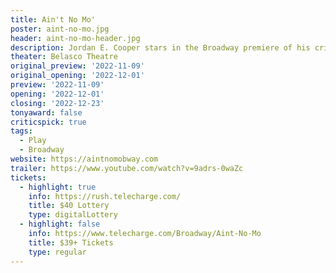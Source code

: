 ```yaml
---
title: Ain't No Mo'
poster: aint-no-mo.jpg
header: aint-no-mo-header.jpg
description: Jordan E. Cooper stars in the Broadway premiere of his critically-acclaimed comedy. 
theater: Belasco Theatre
original_preview: '2022-11-09'
original_opening: '2022-12-01'
preview: '2022-11-09'
opening: '2022-12-01'
closing: '2022-12-23'
tonyaward: false
criticspick: true
tags: 
  - Play
  - Broadway
website: https://aintnomobway.com
trailer: https://www.youtube.com/watch?v=9adrs-0waZc
tickets:
  - highlight: true
    info: https://rush.telecharge.com/
    title: $40 Lottery
    type: digitalLottery
  - highlight: false
    info: https://www.telecharge.com/Broadway/Aint-No-Mo
    title: $39+ Tickets
    type: regular
---
```

